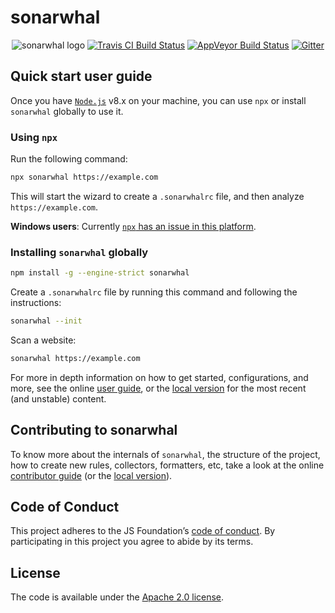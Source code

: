 # sonarwhal

<!-- markdownlint-disable MD013 MD033 -->

<p align="center">
    <img src="https://user-images.githubusercontent.com/1223565/34734522-e0dd1226-f520-11e7-8277-ec0e0a7199c1.png" alt="sonarwhal logo">
    <a href="https://travis-ci.org/sonarwhal/sonarwhal"><img src="https://travis-ci.org/sonarwhal/sonarwhal.svg?branch=master" alt="Travis CI Build Status"></a> <a href="https://ci.appveyor.com/project/NellieTheNarwhal/sonarwhal"><img src="https://ci.appveyor.com/api/projects/status/r2via8w2s1ras3ui?svg=true" alt="AppVeyor Build Status"></a> <a href="https://gitter.im/sonarwhal/Lobby"><img src="https://badges.gitter.im/Join%20Chat.svg" alt="Gitter"></a>
</p>

<!-- markdownlint-enable -->

## Quick start user guide

Once you have [`Node.js`](https://nodejs.org/en/download/current/)
v8.x on your machine, you can use `npx` or install `sonarwhal` globally
to use it.

### Using `npx`

Run the following command:

```bash
npx sonarwhal https://example.com
```

This will start the wizard to create a `.sonarwhalrc` file, and then
analyze `https://example.com`.

**Windows users**: Currently [`npx` has an issue in this
platform](https://github.com/npm/npm/issues/17869).

### Installing `sonarwhal` globally

```bash
npm install -g --engine-strict sonarwhal
```

Create a `.sonarwhalrc` file by running this command and following the
instructions:

```bash
sonarwhal --init
```

Scan a website:

```bash
sonarwhal https://example.com
```

For more in depth information on how to get started, configurations,
and more, see the online [user guide](https://sonarwhal.com/docs/user-guide/),
or the [local version](./packages/sonarwhal/docs/user-guide/index.md)
for the most recent (and unstable) content.

## Contributing to sonarwhal

To know more about the internals of `sonarwhal`, the structure of the
project, how to create new rules, collectors, formatters, etc, take a
look at the online [contributor
guide](https://sonarwhal.com/docs/contributor-guide/) (or the [local
version](./packages/sonarwhal/docs/contributor-guide/index.md)).

## Code of Conduct

This project adheres to the JS Foundation’s [code of
conduct](https://js.foundation/community/code-of-conduct).
By participating in this project you agree to abide by its terms.

## License

The code is available under the [Apache 2.0 license](LICENSE.txt).
